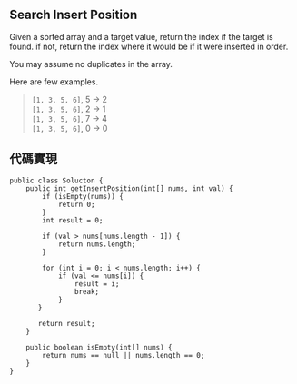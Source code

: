 ## Search Insert Position

Given a sorted array and a target value, return the index if the target is found. if not, return the index where it would be if it were inserted in order.

You may assume no duplicates in the array.

Here are few examples.
> ``[1, 3, 5, 6]``, 5 -> 2  
> ``[1, 3, 5, 6]``, 2 -> 1  
> ``[1, 3, 5, 6]``, 7 -> 4  
> ``[1, 3, 5, 6]``, 0 -> 0

## 代碼實現

```
public class Solucton {	
    public int getInsertPosition(int[] nums, int val) {
        if (isEmpty(nums)) {
            return 0;
        }
        int result = 0;

        if (val > nums[nums.length - 1]) {
            return nums.length;
        }

        for (int i = 0; i < nums.length; i++) {
            if (val <= nums[i]) {
                result = i;
                break;
            }
       }

       return result;
    }

    public boolean isEmpty(int[] nums) {
        return nums == null || nums.length == 0;
    }
}

```
